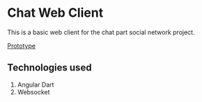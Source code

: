 # Chat Web Client

This is a basic web client for the chat part social network project.

[Prototype](https://www.figma.com/file/aoZJx298BvKV4NmFXBFu86hY/Chat_Web?node-id=0%3A1)

## Technologies used

1. Angular Dart
2. Websocket